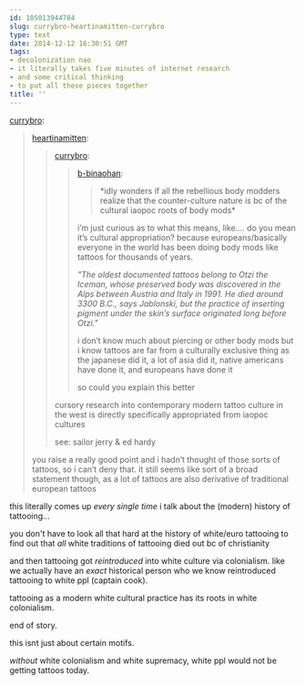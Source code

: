 ```yaml
---
id: 105013944784
slug: currybro-heartinamitten-currybro
type: text
date: 2014-12-12 16:30:51 GMT
tags:
- decolonization nao
- it literally takes five minutes of internet research
- and some critical thinking
- to put all these pieces together
title: ''
---
```

<p><a href="http://currybro.tumblr.com/post/105012825690/heartinamitten-currybro-b-binaohan-idly" class="tumblr_blog">currybro</a>:</p>

<blockquote><p><a class="tumblr_blog" href="http://heartinamitten.tumblr.com/post/105012520233/currybro-b-binaohan-idly-wonders-if-all-the">heartinamitten</a>:</p>
<blockquote>
<p><a class="tumblr_blog" href="http://currybro.tumblr.com/post/105012366050/b-binaohan-idly-wonders-if-all-the-rebellious">currybro</a>:</p>
<blockquote>
<p><a class="tumblr_blog" href="http://xd.binaohan.org/post/104958653094/idly-wonders-if-all-the-rebellious-body-modders">b-binaohan</a>:</p>
<blockquote>
<p>*idly wonders if all the rebellious body modders realize that the counter-culture nature is bc of the cultural iaopoc roots of body mods*</p>
</blockquote>
<p>i’m just curious as to what this means, like…. do you mean it’s cultural appropriation? because europeans/basically everyone in the world has been doing body mods like tattoos for thousands of years.</p>
<p><em>"The oldest documented tattoos belong to Otzi the Iceman, whose preserved body was discovered in the Alps between Austria and Italy in 1991. He died around 3300 B.C., says Jablonski, but the practice of inserting pigment under the skin’s surface originated long before Otzi."</em></p>
<p><span>i don’t know much about piercing or other body mods but i know tattoos are far from a culturally exclusive thing as the japanese did it, a lot of asia did it, native americans have done it, and europeans have done it</span></p>
<p><span>so could you explain this better</span></p>
</blockquote>
<p>cursory research into contemporary modern tattoo culture in the west is directly specifically appropriated from iaopoc cultures</p>
<p>see: sailor jerry &amp; ed hardy</p>
</blockquote>
<p>you raise a really good point and i hadn&#8217;t thought of those sorts of tattoos, so i can&#8217;t deny that. it still seems like sort of a broad statement though, as a lot of tattoos are also derivative of traditional european tattoos</p></blockquote>

this literally comes up _every single time_ i talk about the (modern) history of tattooing...

you don't have to look all that hard at the history of white/euro tattooing to find out that _all_ white traditions of tattooing died out bc of christianity

and then tattooing got _reintroduced_ into white culture via colonialism. like we actually have an _exact_ historical person who we know reintroduced tattooing to white ppl (captain cook). 

tattooing as a modern white cultural practice has its roots in white colonialism. 

end of story.

this isnt just about certain motifs. 

_without_ white colonialism and white supremacy, white ppl would not be getting tattoos today. 
